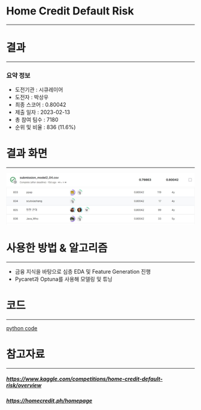 # Home Credit Default Risk
---
# 결과
---
### 요약 정보
* 도전기관 : 시큐레이어
* 도전자 : 박상우
* 최종 스코어 : 0.80042
* 제출 일자 : 2023-02-13
* 총 참여 팀수 : 7180
* 순위 및 비율 : 836 (11.6%)

# 결과 화면
--- 
![final_rank_and_score](./img/rank_score.JPG)
![final_rank_and_score](./img/rank.JPG)

# 사용한 방법 & 알고리즘
---
* 금융 지식을 바탕으로 심층 EDA 및 Feature Generation 진행
* Pycaret과 Optuna를 사용해 모델링 및 튜닝 

# 코드
---
[python code](main.ipynb)

# 참고자료
---
##### https://www.kaggle.com/competitions/home-credit-default-risk/overview
##### https://homecredit.ph/homepage